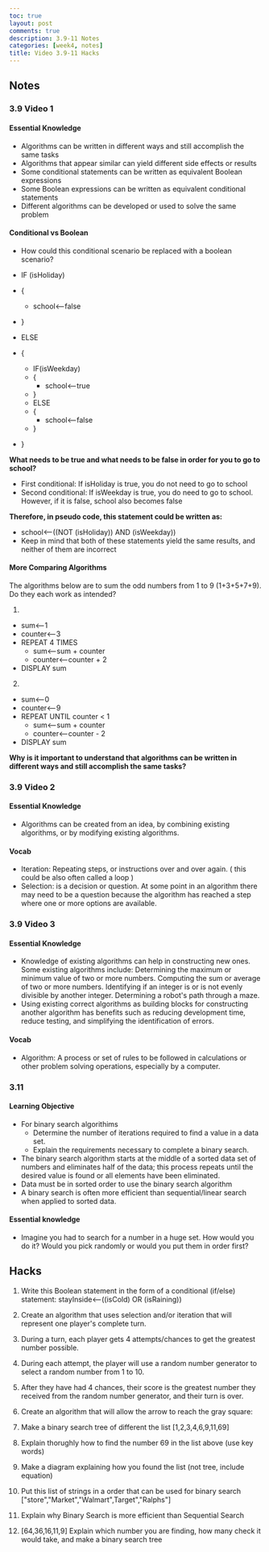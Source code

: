 ```yaml
---
toc: true
layout: post
comments: true
description: 3.9-11 Notes
categories: [week4, notes]
title: Video 3.9-11 Hacks
---
```

## Notes
### 3.9 Video 1
#### Essential Knowledge
- Algorithms can be written in different ways and still accomplish the same tasks
- Algorithms that appear similar can yield different side effects or results
- Some conditional statements can be written as equivalent Boolean expressions
- Some Boolean expressions can be written as equivalent conditional statements
- Different algorithms can be developed or used to solve the same problem
#### Conditional vs Boolean
- How could this conditional scenario be replaced with a boolean scenario?   

- IF (isHoliday)   
- {   
    - school⟵false   
- }   
- ELSE   
- {   
    - IF(isWeekday)   
    - {   
        - school⟵true   
    - }   
    - ELSE   
    - {   
        - school⟵false   
    - }   
- }   

**What needs to be true and what needs to be false in order for you to go to school?**
- First conditional: If isHoliday is true, you do not need to go to school
- Second conditional: If isWeekday is true, you do need to go to school. However, if it is false, school also becomes false

**Therefore, in pseudo code, this statement could be written as:**
- school⟵((NOT (isHoliday)) AND (isWeekday))
- Keep in mind that both of these statements yield the same results, and neither of them are incorrect

#### More Comparing Algorithms
The algorithms below are to sum the odd numbers from 1 to 9 (1+3+5+7+9). Do they each work as intended?

1. 
- sum⟵1
- counter⟵3
- REPEAT 4 TIMES
    - sum⟵sum + counter
    - counter⟵counter + 2
- DISPLAY sum

2. 
- sum⟵0
- counter⟵9
- REPEAT UNTIL counter < 1
    - sum⟵sum + counter
    - counter⟵counter - 2
- DISPLAY sum

**Why is it important to understand that algorithms can be written in different ways and still accomplish the same tasks?**

### 3.9 Video 2
#### Essential Knowledge 
- Algorithms can be created from an idea, 
  by combining existing algorithms, 
  or by modifying existing algorithms.

#### Vocab
- Iteration: Repeating steps, or instructions over and over again. 
( this could be also often called a loop ) 
- Selection: is a decision or question. At some point in an algorithm there may need to be a question because the algorithm has reached a step where one or more options are available.
### 3.9 Video 3

#### Essential Knowledge 
- Knowledge of existing algorithms can help in constructing new ones. Some existing algorithms include:
Determining the maximum or minimum value of two or more numbers.
Computing the sum or average of two or more numbers.
Identifying if an integer is or is not evenly divisible by another integer.
Determining a robot's path through a maze.
- Using existing correct algorithms as building blocks for constructing another algorithm has benefits such as reducing development time, reduce testing, and simplifying the identification of errors.

#### Vocab 
- Algorithm: A process or set of rules to be followed in calculations or other problem solving operations, especially by a computer.
### 3.11
#### Learning Objective
- For binary search algorithims
    - Determine the number of iterations required to find a value in a data set. 
    - Explain the requirements necessary to complete a binary search.
- The binary search algorithm starts at the middle of a sorted data set of numbers and eliminates half of the data; this process repeats until the desired value is found or all elements have been eliminated.
- Data must be in sorted order to use the binary search algorithm 
- A binary search is often more efficient than sequential/linear search when applied to sorted data.

#### Essential knowledge
- Imagine you had to search for a number in a huge set. How would you do it? Would you pick randomly or would you put them in order first?

## Hacks
1. Write this Boolean statement in the form of a conditional (if/else) statement: stayInside⟵((isCold) OR (isRaining))

2. Create an algorithm that uses selection and/or iteration that will represent one player's complete turn.

3. During a turn, each player gets 4 attempts/chances to get the greatest number possible.

4. During each attempt, the player will use a random number generator to select a random number from 1 to 10.

5. After they have had 4 chances, their score is the greatest number they received from the random number generator, and their turn is over.

6. Create an algorithm that will allow the arrow to reach the gray square: 

7. Make a binary search tree of different the list [1,2,3,4,6,9,11,69]

8. Explain thorughly how to find the number 69 in the list above (use key words)

9. Make a diagram explaining how you found the list (not tree, include equation)

10. Put this list of strings in a order that can be used for binary search ["store","Market","Walmart",Target","Ralphs"]

11. Explain why Binary Search is more efficient than Sequential Search

12. [64,36,16,11,9] Explain which number you are finding, how many check it would take, and make a binary search tree
